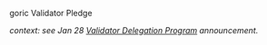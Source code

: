 goric Validator Pledge

_context: see Jan 28 [Validator Delegation Program](https://agoric.com/blog/announcements/agoric-validator-program/) announcement._
